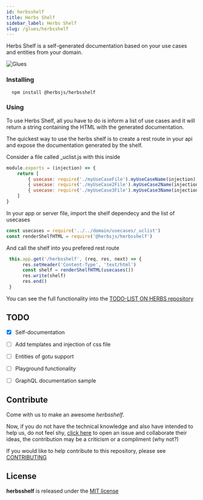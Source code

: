 ```yaml
---
id: herbsshelf
title: Herbs Shelf
sidebar_label: Herbs Shelf
slug: /glues/herbsshelf
---
```



Herbs Shelf is a self-generated documentation based on your use cases and entities from your domain.

![Glues](/img/herbsshelf_screenshot.png)

### Installing
```
  npm install @herbsjs/herbsshelf
```

### Using 

To use Herbs Shelf, all you have to do is inform a list of use cases and it will return a string containing the HTML with the generated documentation.

The quickest way to use the herbs shelf is to create a rest route in your api and expose the documentation generated by the shelf.

Consider a file called _uclist.js with this inside
```javascript
module.exports = (injection) => {
    return [
        { usecase: require('./myUseCaseFile').myUseCaseName(injection), tags: { group: 'GroupOne' } },
        { usecase: require('./myUseCase2File').myUseCase2Name(injection), tags: { group: 'GroupOne' } },
        { usecase: require('./myUseCase3File').myUseCase3Name(injection), tags: { group: 'GroupTwo' } },
    ]
}
```

In your app or server file, import the shelf dependecy and the list of usecases

```javascript
const usecases = require('../../domain/usecases/_uclist')
const renderShelfHTML = require('@herbsjs/herbsshelf')
```

And call the shelf into you prefered rest route

```javascript
 this.app.get('/herbsshelf', (req, res, next) => {
      res.setHeader('Content-Type', 'text/html')
      const shelf = renderShelfHTML(usecases())
      res.write(shelf)
      res.end()
 }

```

You can see the full functionality into the [TODO-LIST ON HERBS repository](https://github.com/herbsjs/todolist-on-herbs)


## TODO

- [X] Self-documentation
- [ ] Add templates and injection of css file
- [ ] Entities of gotu support
- [ ] Playground functionality
- [ ] GraphQL documentation sample


## Contribute
Come with us to make an awesome *herbsshelf*.

Now, if you do not have the technical knowledge and also have intended to help us, do not feel shy, [click here](https://github.com/herbsjs/herbsshelf/issues) to open an issue and collaborate their ideas, the contribution may be a criticism or a compliment (why not?)

If you would like to help contribute to this repository, please see [CONTRIBUTING](https://github.com/herbsjs/herbsshelf/blob/main/.github/CONTRIBUTING.md)

## License

**herbsshelf** is released under the
[MIT license](https://github.com/herbsjs/herbsshelf/blob/main/LICENSE.md)

